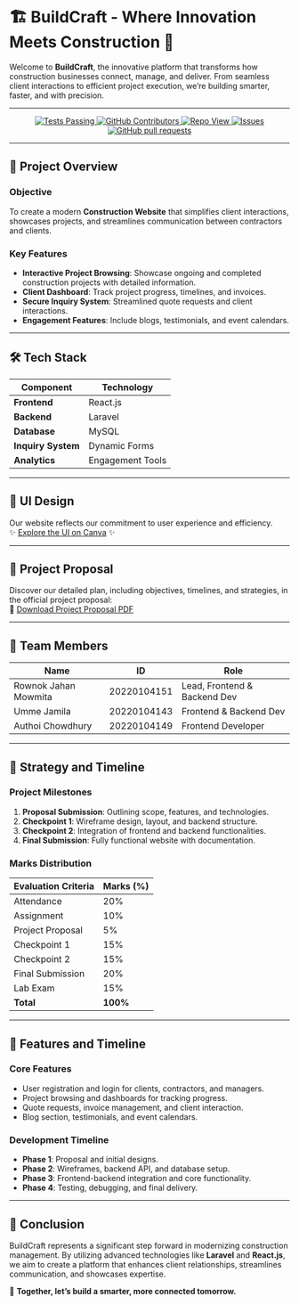 # 🏗️ **BuildCraft** - Where Innovation Meets Construction 🌟

Welcome to **BuildCraft**, the innovative platform that transforms how construction businesses connect, manage, and deliver. From seamless client interactions to efficient project execution, we’re building smarter, faster, and with precision.

---

<p align="center">
    <a href="https://github.com/Rownokk/BuildCraft/actions">
        <img alt="Tests Passing" src="https://github.com/Rownokk/BuildCraft/workflows/Test/badge.svg" />
    </a>
    <a href="https://github.com/Rownokk/BuildCraft/graphs/contributors">
        <img alt="GitHub Contributors" src="https://img.shields.io/github/contributors/Rownokk/BuildCraft" />
    </a>
    <a href="https://github.com/Rownokk/BuildCraft/graphs/traffic">
        <img alt="Repo View" src="https://komarev.com/ghpvc/?username=Rownokk&label=Profile%20views&color=blue&style=flat" />
    </a>
    <a href="https://github.com/Rownokk/BuildCraft/issues">
        <img alt="Issues" src="https://img.shields.io/github/issues/Rownokk/BuildCraft?color=0088ff" />
    </a>
    <a href="https://github.com/Rownokk/BuildCraft/pulls">
        <img alt="GitHub pull requests" src="https://img.shields.io/github/issues-pr/Rownokk/BuildCraft?color=0088ff" />
    </a>
</p>

---

## **📄 Project Overview**  

### **Objective**  
To create a modern **Construction Website** that simplifies client interactions, showcases projects, and streamlines communication between contractors and clients.

### **Key Features**  
- **Interactive Project Browsing**: Showcase ongoing and completed construction projects with detailed information.  
- **Client Dashboard**: Track project progress, timelines, and invoices.  
- **Secure Inquiry System**: Streamlined quote requests and client interactions.  
- **Engagement Features**: Include blogs, testimonials, and event calendars.  

---

## **🛠️ Tech Stack**  

| Component       | Technology       |
|------------------|------------------|
| **Frontend**    | React.js         |
| **Backend**     | Laravel          |
| **Database**    | MySQL            |
| **Inquiry System** | Dynamic Forms |
| **Analytics**   | Engagement Tools |

---

## **🎨 UI Design**  
Our website reflects our commitment to user experience and efficiency.  
✨ [Explore the UI on Canva](https://www.canva.com/design/DAGbNmKSkSg/41E6xieTh_pG6wRGAugLdA/edit?utm_content=DAGbNmKSkSg&utm_campaign=designshare&utm_medium=link2&utm_source=sharebutton) ✨  

---

## **📑 Project Proposal**  
Discover our detailed plan, including objectives, timelines, and strategies, in the official project proposal:  
📄 [Download Project Proposal PDF](https://drive.google.com/file/d/1dIU-HJqLVFE39PzwaUeol_HWjkMW-mZL/view?usp=sharing)

---

## **👥 Team Members**  

| Name                  | ID           | Role                          |
|------------------------|--------------|-------------------------------|
| Rownok Jahan Mowmita  | 20220104151  | Lead, Frontend & Backend Dev |
| Umme Jamila           | 20220104143  | Frontend & Backend Dev       |
| Authoi Chowdhury      | 20220104149  | Frontend Developer           |

---

## **🚀 Strategy and Timeline**  

### **Project Milestones**  
1. **Proposal Submission**: Outlining scope, features, and technologies.  
2. **Checkpoint 1**: Wireframe design, layout, and backend structure.  
3. **Checkpoint 2**: Integration of frontend and backend functionalities.  
4. **Final Submission**: Fully functional website with documentation.

### **Marks Distribution**  
| Evaluation Criteria     | Marks (%) |
|--------------------------|-----------|
| Attendance              | 20%       |
| Assignment              | 10%       |
| Project Proposal        | 5%        |
| Checkpoint 1            | 15%       |
| Checkpoint 2            | 15%       |
| Final Submission        | 20%       |
| Lab Exam                | 15%       |
| **Total**               | **100%**  |

---

## **📅 Features and Timeline**  

### **Core Features**  
- User registration and login for clients, contractors, and managers.  
- Project browsing and dashboards for tracking progress.  
- Quote requests, invoice management, and client interaction.  
- Blog section, testimonials, and event calendars.  

### **Development Timeline**  
- **Phase 1**: Proposal and initial designs.  
- **Phase 2**: Wireframes, backend API, and database setup.  
- **Phase 3**: Frontend-backend integration and core functionality.  
- **Phase 4**: Testing, debugging, and final delivery.

---

## **🌟 Conclusion**  

BuildCraft represents a significant step forward in modernizing construction management. By utilizing advanced technologies like **Laravel** and **React.js**, we aim to create a platform that enhances client relationships, streamlines communication, and showcases expertise.  

🚀 **Together, let’s build a smarter, more connected tomorrow.**  
